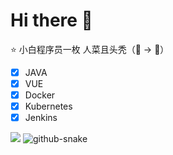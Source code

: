 # Hi there 👋 
  
⭐ 小白程序员一枚 人菜且头秃（👦 -> 👴）

- [x]  JAVA
- [x]  VUE
- [x]  Docker
- [x]  Kubernetes
- [x]  Jenkins

<picture>
   <source srcset="https://github-readme-stats.vercel.app/api?username=BEF841CA&show_icons=true&theme=dark" media="(prefers-color-scheme: dark)" />
   <source srcset="https://github-readme-stats.vercel.app/api?username=BEF841CA&show_icons=true" media="(prefers-color-scheme: light), (prefers-color-scheme: no-preference)" />
   <img src="https://github-readme-stats.vercel.app/api?username=BEF841CA&show_icons=true" />
</picture> 

<picture>
  <source media="(prefers-color-scheme: dark)" srcset="https://cdn.jsdelivr.net/gh/BEF841CA/BEF841CA/dist/github-snake-dark.svg" />
  <source media="(prefers-color-scheme: light)" srcset="https://cdn.jsdelivr.net/gh/BEF841CA/BEF841CA/dist/github-snake.svg" />
  <img alt="github-snake" src="https://cdn.jsdelivr.net/gh/BEF841CA/BEF841CA/dist/github-snake.svg" />
</picture>
